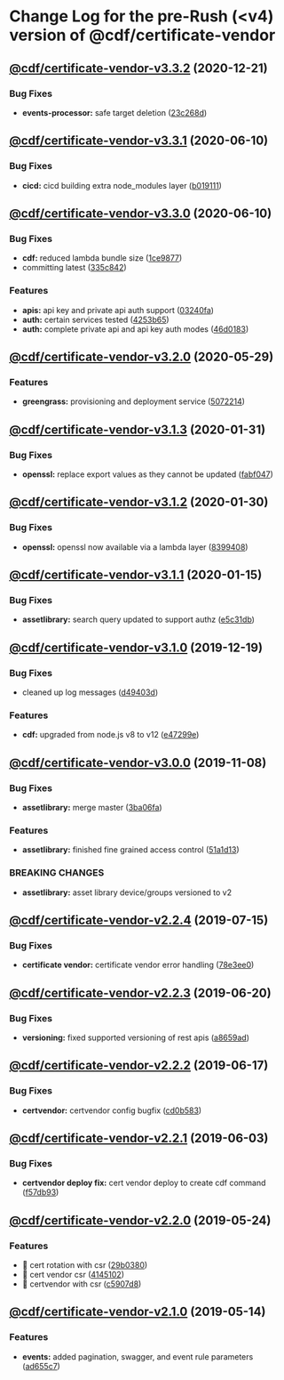 # Change Log for the pre-Rush (<v4) version of @cdf/certificate-vendor
## [@cdf/certificate-vendor-v3.3.2](@cdf/certificate-vendor-v3.3.1...@cdf/certificate-vendor-v3.3.2) (2020-12-21)


### Bug Fixes

* **events-processor:** safe target deletion ([23c268d](23c268d1ca40e1b53c8d371f8fb22d0bf34c885f))

## [@cdf/certificate-vendor-v3.3.1](@cdf/certificate-vendor-v3.3.0...@cdf/certificate-vendor-v3.3.1) (2020-06-10)


### Bug Fixes

* **cicd:** cicd building extra node_modules layer ([b019111](b019111adadea7bac04ed3aaa35254c3137615e0))

## [@cdf/certificate-vendor-v3.3.0](@cdf/certificate-vendor-v3.2.0...@cdf/certificate-vendor-v3.3.0) (2020-06-10)


### Bug Fixes

* **cdf:** reduced lambda bundle size ([1ce9877](1ce9877878831dac78b00ddbc5589cadead19d53))
* committing latest ([335c842](335c84223ab2a860c52766559b220170a64c7c17))


### Features

* **apis:** api key and private api auth support ([03240fa](03240fad4867ada8d9babd68d1124e6e4f7770da))
* **auth:** certain services tested ([4253b65](4253b65750e52dd962a3a42dde05626044bb79cc))
* **auth:** complete private api and api key auth modes ([46d0183](46d0183e779e21a7ad39e879481b369bec2d060f))

## [@cdf/certificate-vendor-v3.2.0](@cdf/certificate-vendor-v3.1.3...@cdf/certificate-vendor-v3.2.0) (2020-05-29)


### Features

* **greengrass:** provisioning and deployment service ([5072214](5072214fb81a0d6a8f8641bf0f52fefb7f2ad950))

## [@cdf/certificate-vendor-v3.1.3](@cdf/certificate-vendor-v3.1.2...@cdf/certificate-vendor-v3.1.3) (2020-01-31)


### Bug Fixes

* **openssl:** replace export values as they cannot be updated ([fabf047](fabf047016b3c57b3bf56108fc9a6ce9fbeb44e5))

## [@cdf/certificate-vendor-v3.1.2](@cdf/certificate-vendor-v3.1.1...@cdf/certificate-vendor-v3.1.2) (2020-01-30)


### Bug Fixes

* **openssl:** openssl now available via a lambda layer ([8399408](8399408649b2a8f3074500c1ae43844dd3f5147a))

## [@cdf/certificate-vendor-v3.1.1](@cdf/certificate-vendor-v3.1.0...@cdf/certificate-vendor-v3.1.1) (2020-01-15)


### Bug Fixes

* **assetlibrary:** search query updated to support authz ([e5c31db](e5c31db609841406d98733e62e3ed93073ffbb1f))

## [@cdf/certificate-vendor-v3.1.0](@cdf/certificate-vendor-v3.0.0...@cdf/certificate-vendor-v3.1.0) (2019-12-19)


### Bug Fixes

* cleaned up log messages ([d49403d](d49403d11f3f73ea8c5ce061bfa790ec40cd8c13))


### Features

* **cdf:** upgraded from node.js v8 to v12 ([e47299e](e47299ee399acf6554a0845048c4fed99251c2b1))

## [@cdf/certificate-vendor-v3.0.0](@cdf/certificate-vendor-v2.2.4...@cdf/certificate-vendor-v3.0.0) (2019-11-08)


### Bug Fixes

* **assetlibrary:** merge master ([3ba06fa](3ba06fa9fc5b264ceaed0f97ccf45fab97d57a08))


### Features

* **assetlibrary:** finished fine grained access control ([51a1d13](51a1d134ec48be2d62edc575998752ff866230bf))


### BREAKING CHANGES

* **assetlibrary:** asset library device/groups versioned to v2

## [@cdf/certificate-vendor-v2.2.4](@cdf/certificate-vendor-v2.2.3...@cdf/certificate-vendor-v2.2.4) (2019-07-15)


### Bug Fixes

* **certificate vendor:** certificate vendor error handling ([78e3ee0](78e3ee0))

## [@cdf/certificate-vendor-v2.2.3](@cdf/certificate-vendor-v2.2.2...@cdf/certificate-vendor-v2.2.3) (2019-06-20)


### Bug Fixes

* **versioning:** fixed supported versioning of rest apis ([a8659ad](a8659ad))

## [@cdf/certificate-vendor-v2.2.2](@cdf/certificate-vendor-v2.2.1...@cdf/certificate-vendor-v2.2.2) (2019-06-17)


### Bug Fixes

* **certvendor:** certvendor config bugfix ([cd0b583](cd0b583))

## [@cdf/certificate-vendor-v2.2.1](@cdf/certificate-vendor-v2.2.0...@cdf/certificate-vendor-v2.2.1) (2019-06-03)


### Bug Fixes

* **certvendor deploy fix:** cert vendor deploy to create cdf command ([f57db93](f57db93))

## [@cdf/certificate-vendor-v2.2.0](@cdf/certificate-vendor-v2.1.0...@cdf/certificate-vendor-v2.2.0) (2019-05-24)


### Features

* 🎸 cert rotation with csr ([29b0380](29b0380))
* 🎸 cert vendor csr ([4145102](4145102))
* 🎸 certvendor with csr ([c5907d8](c5907d8))

## [@cdf/certificate-vendor-v2.1.0](@cdf/certificate-vendor-v2.0.0...@cdf/certificate-vendor-v2.1.0) (2019-05-14)


### Features

* **events:** added pagination, swagger, and event rule parameters ([ad655c7](ad655c7))